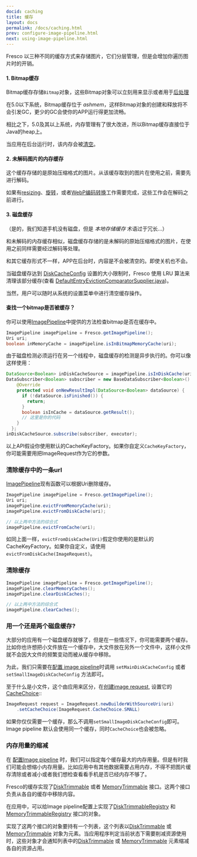 ```yaml
---
docid: caching
title: 缓存
layout: docs
permalink: /docs/caching.html
prev: configure-image-pipeline.html
next: using-image-pipeline.html
---
```



Fresco 以三种不同的缓存方式来存储图片，它们分层管理，但是会增加你遍历图片时的开销。

#### 1. Bitmap缓存

Bitmap缓存存储`Bitmap`对象，这些Bitmap对象可以立刻用来显示或者用于[后处理](post-processor.html)

在5.0以下系统，Bitmap缓存位于 *ashmem*，这样Bitmap对象的创建和释放将不会引发GC，更少的GC会使你的APP运行得更加流畅。

相比之下，5.0及其以上系统，内存管理有了很大改进，所以Bitmap缓存直接位于Java的heap上。

当应用在后台运行时，该内存会被[清空](#clearing-the-cache)。

#### 2. 未解码图片的内存缓存

这个缓存存储的是原始压缩格式的图片。从该缓存取到的图片在使用之前，需要先进行解码。

如果有[resizing](resizing.html)、[旋转](rotation.html)，或者[WebP编码转换](#webp)工作需要完成，这些工作会在解码之前进行。

#### 3. 磁盘缓存

（是的，我们知道手机没有磁盘，但是 *本地存储缓存* 术语过于冗长...）

和未解码的内存缓存相似，磁盘缓存存储的是未解码的原始压缩格式的图片，在使用之前同样需要经过解码等处理。

和其它缓存形式不一样，APP在后台时，内容是不会被清空的。即使关机也不会。

当磁盘缓存达到 [DiskCacheConfig](configure-image-pipeline.html#configuring-the-disk-cache) 设置的大小限制时，Fresco 使用 LRU 算法来清理该部分缓存(查看 [DefaultEntryEvictionComparatorSupplier.java](https://github.com/facebook/fresco/blob/master/imagepipeline-base/src/main/java/com/facebook/cache/disk/DefaultEntryEvictionComparatorSupplier.java))。

当然，用户可以随时从系统的设置菜单中进行清空缓存操作。

#### 查找一个bitmap是否被缓存？

你可以使用[ImagePipeline](../javadoc/reference/com/facebook/imagepipeline/core/ImagePipeline.html)中提供的方法检查bitmap是否在缓存中。

```java
ImagePipeline imagePipeline = Fresco.getImagePipeline();
Uri uri;
boolean inMemoryCache = imagePipeline.isInBitmapMemoryCache(uri);
```

由于磁盘检测必须运行在另一个线程中，磁盘缓存的检测是异步执行的。你可以像这样使用：

```java
DataSource<Boolean> inDiskCacheSource = imagePipeline.isInDiskCache(uri);
DataSubscriber<Boolean> subscriber = new BaseDataSubscriber<Boolean>() {
    @Override
    protected void onNewResultImpl(DataSource<Boolean> dataSource) {
      if (!dataSource.isFinished()) {
        return;
      }
      boolean isInCache = dataSource.getResult();
      // 这里是你的代码
    }
  };
inDiskCacheSource.subscribe(subscriber, executor);
```

以上API假设你使用默认的CacheKeyFactory。如果你自定义`CacheKeyFactory`，你可能需要用把ImageRequest作为它的参数。

### 清除缓存中的一条url

[ImagePipeline](../javadoc/reference/com/facebook/imagepipeline/core/ImagePipeline.html)现有函数可以根据Uri删除缓存。

```java
ImagePipeline imagePipeline = Fresco.getImagePipeline();
Uri uri;
imagePipeline.evictFromMemoryCache(uri);
imagePipeline.evictFromDiskCache(uri);

// 以上两中方法的综合式
imagePipeline.evictFromCache(uri);
```

如同上面一样，`evictFromDiskCache(Uri)`假定你使用的是默认的CacheKeyFactory。如果你自定义，请使用`evictFromDiskCache(ImageRequest)`。

### 清除缓存

```java
ImagePipeline imagePipeline = Fresco.getImagePipeline();
imagePipeline.clearMemoryCaches();
imagePipeline.clearDiskCaches();

// 以上两中方法的综合式
imagePipeline.clearCaches();
```

### 用一个还是两个磁盘缓存?

大部分的应用有一个磁盘缓存就够了，但是在一些情况下，你可能需要两个缓存。比如你也许想把小文件放在一个缓存中，大文件放在另外一个文件中，这样小文件就不会因大文件的频繁变动而被从缓存中移除。

为此，我们只需要在[配置 image pipeline](configure-image-pipeline.html)时调用 `setMainDiskCacheConfig` 或者 `setSmallImageDiskCacheConfig` 方法即可。

至于什么是小文件，这个由应用来区分，在[创建image request](image-requests.html), 设置它的 [CacheChoice](../javadoc/reference/com/facebook/imagepipeline/request/ImageRequest.CacheChoice.html)::

```java
ImageRequest request = ImageRequest.newBuilderWithSourceUri(uri)
    .setCacheChoice(ImageRequest.CacheChoice.SMALL)
```

如果你仅仅需要一个缓存，那么不调用`setSmallImageDiskCacheConfig`即可。Image pipeline 默认会使用同一个缓存，同时`CacheChoice`也会被忽略。

### 内存用量的缩减

在 [配置Image pipeline](configure-image-pipeline.html) 时，我们可以指定每个缓存最大的内存用量。但是有时我们可能会想缩小内存用量。比如应用中有其他数据需要占用内存，不得不把图片缓存清除或者减小或者我们想检查看看手机是否已经内存不够了。

Fresco的缓存实现了[DiskTrimmable](../javadoc/reference/com/facebook/common/disk/DiskTrimmable.html) 或者 [MemoryTrimmable](../javadoc/reference/com/facebook/common/memory/MemoryTrimmable.html) 接口。这两个接口负责从各自的缓存中移除内容。

在应用中，可以给Image pipeline配置上实现了[DiskTrimmableRegistry](../javadoc/reference/com/facebook/common/disk/DiskTrimmableRegistry.html) 和 [MemoryTrimmableRegistry](../javadoc/reference/com/facebook/common/memory/MemoryTrimmableRegistry.html) 接口的对象。

实现了这两个接口的对象要持有一个列表，这个列表以[DiskTrimmable](../javadoc/reference/com/facebook/common/disk/DiskTrimmable.html) 或 [MemoryTrimmable](../javadoc/reference/com/facebook/common/memory/MemoryTrimmable.html) 对象为元素。当应用程序判定当前状态下需要削减资源使用时，这些对象才会通知列表中的[DiskTrimmable](../javadoc/reference/com/facebook/common/disk/DiskTrimmable.html) 或 [MemoryTrimmable](../javadoc/reference/com/facebook/common/memory/MemoryTrimmable.html) 元素缩减各自的资源占用。


